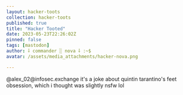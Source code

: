 ```yaml
---
layout: hacker-toots
collection: hacker-toots
published: true
title: "Hacker Tooted"
date: 2023-05-23T22:26:02Z
pinned: false
tags: [mastodon]
author: ⸸ commander ░ nova ⸸ :~$
avatar: /assets/media_attachments/hacker-nova.png

---
```


<p>@alex_02@infosec.exchange it&#39;s a joke about quintin tarantino&#39;s feet obsession, which i thought was slightly nsfw lol</p>



